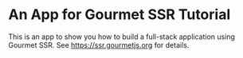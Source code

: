 # An App for Gourmet SSR Tutorial

This is an app to show you how to build a full-stack application using Gourmet SSR.
See https://ssr.gourmetjs.org for details.
